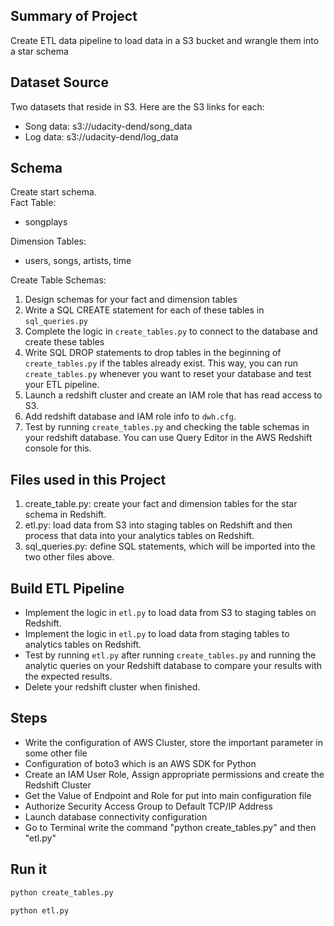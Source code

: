 ## Summary of Project
Create ETL data pipeline to load data in a S3 bucket and wrangle them into a star schema

## Dataset Source
Two datasets that reside in S3. Here are the S3 links for each:
- Song data: s3://udacity-dend/song_data
- Log data: s3://udacity-dend/log_data

## Schema 
Create start schema. <br>
Fact Table: 
- songplays

Dimension Tables:
- users, songs, artists, time

Create Table Schemas:
1. Design schemas for your fact and dimension tables
2. Write a SQL CREATE statement for each of these tables in `sql_queries.py`
3. Complete the logic in `create_tables.py` to connect to the database and create these tables
4. Write SQL DROP statements to drop tables in the beginning of `create_tables.py` if the tables already exist. This way, you can run `create_tables.py` whenever you want to reset your database and test your ETL pipeline.
5. Launch a redshift cluster and create an IAM role that has read access to S3.
6. Add redshift database and IAM role info to `dwh.cfg`.
7. Test by running `create_tables.py` and checking the table schemas in your redshift database. You can use Query Editor in the AWS Redshift console for this.

## Files used in this Project
1. create_table.py: create your fact and dimension tables for the star schema in Redshift.
2. etl.py: load data from S3 into staging tables on Redshift and then process that data into your analytics tables on Redshift.
3. sql_queries.py: define  SQL statements, which will be imported into the two other files above.

## Build ETL Pipeline
- Implement the logic in `etl.py` to load data from S3 to staging tables on Redshift.
- Implement the logic in `etl.py` to load data from staging tables to analytics tables on Redshift.
- Test by running `etl.py` after running `create_tables.py` and running the analytic queries on your Redshift database to compare your results with the expected results.
- Delete your redshift cluster when finished.

## Steps
- Write the configuration of AWS Cluster, store the important parameter in some other file
- Configuration of boto3 which is an AWS SDK for Python
- Create an IAM User Role, Assign appropriate permissions and create the Redshift Cluster
- Get the Value of Endpoint and Role for put into main configuration file
- Authorize Security Access Group to Default TCP/IP Address
- Launch database connectivity configuration
- Go to Terminal write the command "python create_tables.py" and then "etl.py"

## Run it
```bash
python create_tables.py
```

```bash
python etl.py
```
